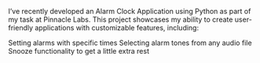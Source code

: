 I’ve recently developed an Alarm Clock Application using Python as part of my task at Pinnacle Labs. This project showcases my ability to create user-friendly applications with customizable features, including:

Setting alarms with specific times
Selecting alarm tones from any audio file
Snooze functionality to get a little extra rest
